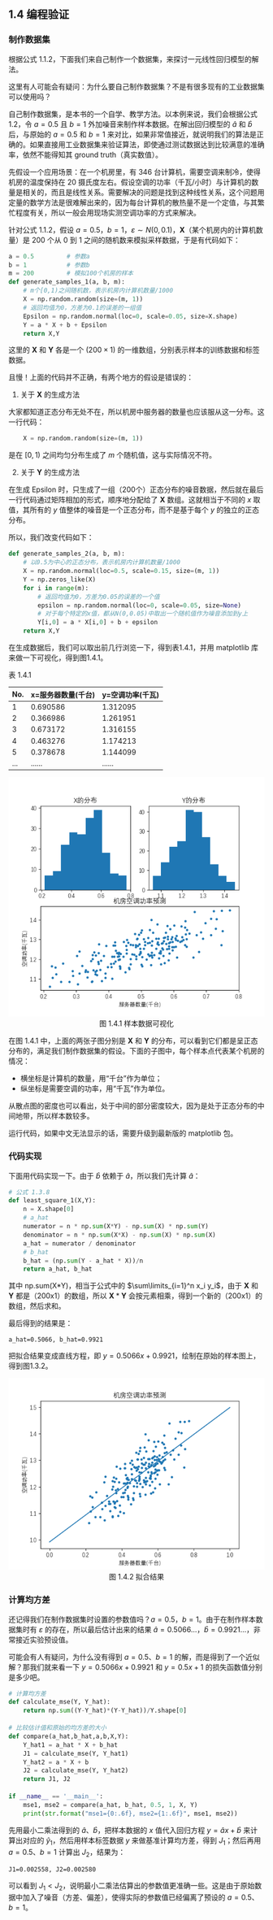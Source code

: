 ## 1.4 编程验证

### 制作数据集

根据公式 1.1.2，下面我们来自己制作一个数据集，来探讨一元线性回归模型的解法。

这里有人可能会有疑问：为什么要自己制作数据集？不是有很多现有的工业数据集可以使用吗？

自己制作数据集，是本书的一个自学、教学方法。以本例来说，我们会根据公式 1.2，令 $a=0.5$ 且 $b=1$ 外加噪音来制作样本数据。在解出回归模型的 $\hat a$ 和 $\hat b$ 后，与原始的 $a=0.5$ 和 $b=1$ 来对比，如果非常值接近，就说明我们的算法是正确的。如果直接用工业数据集来验证算法，即使通过测试数据达到比较满意的准确率，依然不能得知其 ground truth（真实数值）。

先假设一个应用场景：在一个机房里，有 346 台计算机，需要空调来制冷，使得机房的温度保持在 20 摄氏度左右。假设空调的功率（千瓦/小时）与计算机的数量是相关的，而且是线性关系。需要解决的问题是找到这种线性关系，这个问题用定量的数学方法是很难解出来的，因为每台计算机的散热量不是一个定值，与其繁忙程度有关，所以一般会用现场实测空调功率的方式来解决。

针对公式 1.1.2，假设 $a=0.5$，$b=1$，$\varepsilon \sim N(0,0.1)$，$\boldsymbol{X}$（某个机房内的计算机数量）是 200 个从 0 到 1 之间的随机数来模拟采样数据，于是有代码如下：

```Python
a = 0.5         # 参数a
b = 1           # 参数b
m = 200         # 模拟100个机房的样本
def generate_samples_1(a, b, m):
    # m个[0,1)之间随机数，表示机房内计算机数量/1000
    X = np.random.random(size=(m, 1))
    # 返回均值为0，方差为0.1的误差的一组值
    Epsilon = np.random.normal(loc=0, scale=0.05, size=X.shape)
    Y = a * X + b + Epsilon
    return X,Y
```

这里的 $\boldsymbol{X}$ 和 $\boldsymbol{Y}$ 各是一个 $(200\times 1)$ 的一维数组，分别表示样本的训练数据和标签数据。

且慢！上面的代码并不正确，有两个地方的假设是错误的：

1. 关于 $\boldsymbol{X}$ 的生成方法

大家都知道正态分布无处不在，所以机房中服务器的数量也应该服从这一分布。这一行代码：
```Python
    X = np.random.random(size=(m, 1))
```
是在 $[0,1)$ 之间均匀分布生成了 $m$ 个随机值，这与实际情况不符。

2. 关于 $\boldsymbol{Y}$ 的生成方法

在生成 Epsilon 时，只生成了一组（200个）正态分布的噪音数据，然后就在最后一行代码通过矩阵相加的形式，顺序地分配给了 $\boldsymbol{X}$ 数组。这就相当于不同的 $x$ 取值，其所有的 $y$ 值整体的噪音是一个正态分布，而不是基于每个 $y$ 的独立的正态分布。

所以，我们改变代码如下：
```Python
def generate_samples_2(a, b, m):
    # 以0.5为中心的正态分布，表示机房内计算机数量/1000
    X = np.random.normal(loc=0.5, scale=0.15, size=(m, 1))
    Y = np.zeros_like(X)
    for i in range(m):
        # 返回均值为0，方差为0.05的误差的一个值
        epsilon = np.random.normal(loc=0, scale=0.05, size=None)
        # 对于每个特定的x值，都从N(0,0.05)中取出一个随机值作为噪音添加到y上
        Y[i,0] = a * X[i,0] + b + epsilon
    return X,Y
```

在生成数据后，我们可以取出前几行浏览一下，得到表1.4.1，并用 matplotlib 库来做一下可视化，得到图1.4.1。

表 1.4.1

|No.|x=服务器数量(千台)|y=空调功率(千瓦)|
|--|--|--|
|1|0.690586|1.312095|
|2|0.366986|1.261951|
|3|0.673172|1.316155|
|4|0.463276|1.174213|
|5|0.378678|1.144099|
|...|......|......|

<img src="./images/1-4-1.png" />
<center>图 1.4.1 样本数据可视化</center>

在图 1.4.1 中，上面的两张子图分别是 $\boldsymbol{X}$ 和 $\boldsymbol{Y}$ 的分布，可以看到它们都是呈正态分布的，满足我们制作数据集的假设。下面的子图中，每个样本点代表某个机房的情况：

- 横坐标是计算机的数量，用“千台”作为单位；
- 纵坐标是需要空调的功率，用“千瓦”作为单位。

从散点图的密度也可以看出，处于中间的部分密度较大，因为是处于正态分布的中间地带，所以样本数较多。

运行代码，如果中文无法显示的话，需要升级到最新版的 matplotlib 包。


### 代码实现

下面用代码实现一下。由于 $\hat{b}$ 依赖于 $\hat{a}$，所以我们先计算 $\hat{a}$：

```Python
# 公式 1.3.8
def least_square_1(X,Y):
    n = X.shape[0]
    # a_hat
    numerator = n * np.sum(X*Y) - np.sum(X) * np.sum(Y)
    denominator = n * np.sum(X*X) - np.sum(X) * np.sum(X)
    a_hat = numerator / denominator
    # b_hat
    b_hat = (np.sum(Y - a_hat * X))/n
    return a_hat, b_hat
```

其中 np.sum(X\*Y)，相当于公式中的 $\sum\limits_{i=1}^n x_i y_i$，由于 $\boldsymbol{X}$ 和 $\boldsymbol{Y}$ 都是（200x1）的数组，所以 $\boldsymbol{X}*\boldsymbol{Y}$ 会按元素相乘，得到一个新的（200x1）的数组，然后求和。

最后得到的结果是：

```
a_hat=0.5066, b_hat=0.9921
```
把拟合结果变成直线方程，即 $y=0.5066x+0.9921$，绘制在原始的样本图上，得到图1.3.2。

<img src="./images/1-4-2.png" />
<center>图 1.4.2 拟合结果</center>

### 计算均方差

还记得我们在制作数据集时设置的参数值吗？$a=0.5$，$b=1$。由于在制作样本数据集时有 $\varepsilon$ 的存在，所以最后估计出来的结果 $\hat a=0.5066...$，$\hat b=0.9921...$，非常接近实验预设值。

可能会有人有疑问，为什么没有得到 $a=0.5、b=1$ 的解，而是得到了一个近似解？那我们就来看一下 $y=0.5066x+0.9921$ 和 $y=0.5x+1$ 的损失函数值分别是多少吧。

```Python
# 计算均方差
def calculate_mse(Y, Y_hat):
    return np.sum((Y-Y_hat)*(Y-Y_hat))/Y.shape[0]

# 比较估计值和原始的均方差的大小
def compare(a_hat,b_hat,a,b,X,Y):
    Y_hat1 = a_hat * X + b_hat
    J1 = calculate_mse(Y, Y_hat1)
    Y_hat2 = a * X + b
    J2 = calculate_mse(Y, Y_hat2)
    return J1, J2

if __name__ == '__main__':
    mse1, mse2 = compare(a_hat, b_hat, 0.5, 1, X, Y)
    print(str.format("mse1={0:.6f}, mse2={1:.6f}", mse1, mse2))
```
先用最小二乘法得到的 $\hat{a}、\hat{b}$，把样本数据的 $x$ 值代入回归方程 $y=\hat{a}x+\hat{b}$ 来计算出对应的 $\hat{y}_1$，然后用样本标签数据 $y$ 来做基准计算均方差，得到 $J_1$；然后再用 $a=0.5、b=1$ 计算出 $J_2$，结果为：

```
J1=0.002558, J2=0.002580
```

可以看到 $J_1 < J_2$，说明最小二乘法估算出的参数值更准确一些。这是由于原始数据中加入了噪音（方差、偏差），使得实际的参数值已经偏离了预设的 $a=0.5、b=1$。

